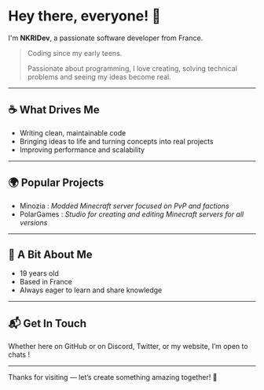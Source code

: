 
# Hey there, everyone! 👋

I'm **NKRIDev**, a passionate software developer from France.

> Coding since my early teens.
> 
> Passionate about programming, I love creating, solving technical problems and seeing my ideas become real. 
---

## ☕ What Drives Me

- Writing clean, maintainable code  
- Bringing ideas to life and turning concepts into real projects
- Improving performance and scalability  

---

## 🌍 Popular Projects

- Minozia : *Modded Minecraft server focused on PvP and factions*
- PolarGames : *Studio for creating and editing Minecraft servers for all versions*

---

## 👤 A Bit About Me

- 19 years old  
- Based in France  
- Always eager to learn and share knowledge  

---


## 📬 Get In Touch

Whether here on GitHub or on Discord, Twitter, or my website, I’m open to chats !

---

Thanks for visiting — let’s create something amazing together! 🚀
